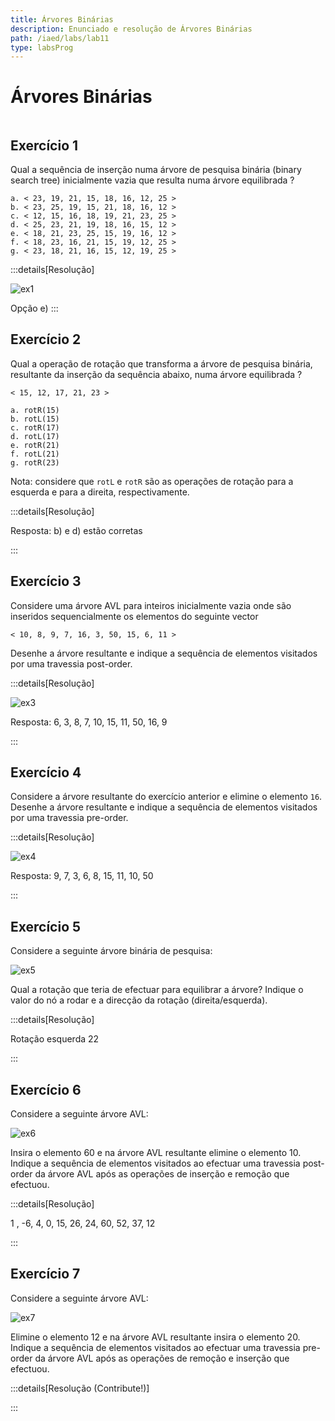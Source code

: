 ```yaml
---
title: Árvores Binárias
description: Enunciado e resolução de Árvores Binárias
path: /iaed/labs/lab11
type: labsProg
---
```


# Árvores Binárias

```toc

```

## Exercício 1

Qual a sequência de inserção numa árvore de pesquisa binária (binary search tree) inicialmente vazia que resulta numa árvore equilibrada ?

```
a. < 23, 19, 21, 15, 18, 16, 12, 25 >
b. < 23, 25, 19, 15, 21, 18, 16, 12 >
c. < 12, 15, 16, 18, 19, 21, 23, 25 >
d. < 25, 23, 21, 19, 18, 16, 15, 12 >
e. < 18, 21, 23, 25, 15, 19, 16, 12 >
f. < 18, 23, 16, 21, 15, 19, 12, 25 >
g. < 23, 18, 21, 16, 15, 12, 19, 25 >
```

:::details[Resolução]

![ex1](./1111-ex1r.png#dark=1)

Opção e)
:::

## Exercício 2

Qual a operação de rotação que transforma a árvore de pesquisa binária, resultante da inserção da sequência abaixo, numa árvore equilibrada ?

```
< 15, 12, 17, 21, 23 >

a. rotR(15)
b. rotL(15)
c. rotR(17)
d. rotL(17)
e. rotR(21)
f. rotL(21)
g. rotR(23)
```

Nota: considere que `rotL` e `rotR` são as operações de rotação para a esquerda e para a direita, respectivamente.

:::details[Resolução]

Resposta: b) e d) estão corretas

:::

## Exercício 3

Considere uma árvore AVL para inteiros inicialmente vazia onde são inseridos sequencialmente os elementos do seguinte vector

```
< 10, 8, 9, 7, 16, 3, 50, 15, 6, 11 >
```

Desenhe a árvore resultante e indique a sequência de elementos visitados por uma travessia post-order.

:::details[Resolução]

![ex3](./1111-ex3r.png#dark=1)

Resposta: 6, 3, 8, 7, 10, 15, 11, 50, 16, 9

:::

## Exercício 4

Considere a árvore resultante do exercício anterior e elimine o elemento `16`.\
 Desenhe a árvore resultante e indique a sequência de elementos visitados por uma travessia pre-order.

:::details[Resolução]

![ex4](./1111-ex4r.png#dark=1)

Resposta: 9, 7, 3, 6, 8, 15, 11, 10, 50

:::

## Exercício 5

Considere a seguinte árvore binária de pesquisa:

![ex5](./1111-ex5.jpg#dark=1)

Qual a rotação que teria de efectuar para equilibrar a árvore? Indique o valor do nó a rodar e a direcção da rotação (direita/esquerda).

:::details[Resolução]

Rotação esquerda 22

:::

## Exercício 6

Considere a seguinte árvore AVL:

![ex6](./1111-ex6.jpg#dark=1)

Insira o elemento 60 e na árvore AVL resultante elimine o elemento 10.\
Indique a sequência de elementos visitados ao efectuar uma travessia post-order da árvore AVL após as operações de inserção e remoção que efectuou.

:::details[Resolução]

1 , -6, 4, 0, 15, 26, 24, 60, 52, 37, 12

:::

## Exercício 7

Considere a seguinte árvore AVL:

![ex7](./1111-ex7.jpg#dark=1)

Elimine o elemento 12 e na árvore AVL resultante insira o elemento 20.\
Indique a sequência de elementos visitados ao efectuar uma travessia pre-order da árvore AVL após as operações de remoção e inserção que efectuou.

:::details[Resolução (Contribute!)]

:::
